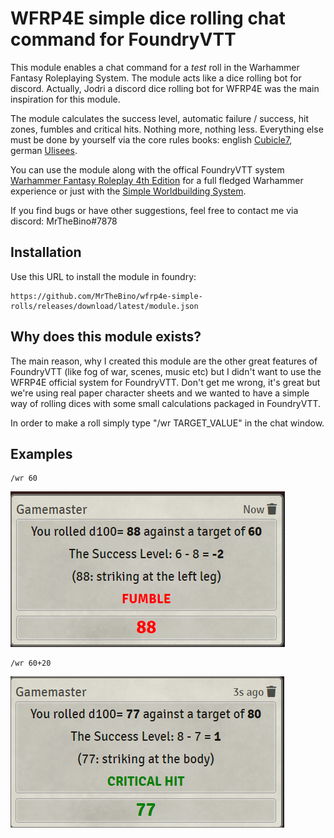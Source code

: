 # WFRP4E simple dice rolling chat command for FoundryVTT #

This module enables a chat command for a *test* roll in the Warhammer Fantasy Roleplaying System. The module acts like a dice rolling bot for discord. Actually, Jodri a discord dice rolling bot for WFRP4E was the main inspiration for this module.

The module calculates the success level, automatic failure / success, hit zones, fumbles and critical hits. Nothing more, nothing less. Everything else must be done
by yourself via the core rules books: english [Cubicle7](https://cubicle7games.com/our-games/warhammer-fantasy-roleplay-2/), german [Ulisees](https://ulisses-spiele.de/spielsysteme/warhammer-40-000-warhammer-fantasy/).

You can use the module along with the offical FoundryVTT system [Warhammer Fantasy Roleplay 4th Edition](https://foundryvtt.com/packages/wfrp4e) for a full fledged Warhammer experience or just with the [Simple Worldbuilding System](https://foundryvtt.com/packages/worldbuilding).

If you find bugs or have other suggestions, feel free to contact me via discord: MrTheBino#7878

## Installation

Use this URL to install the module in foundry:

    https://github.com/MrTheBino/wfrp4e-simple-rolls/releases/download/latest/module.json
## Why does this module exists? ##

The main reason, why I created this module are the other great features of FoundryVTT (like fog of war, scenes, music etc) but I didn't want to use the WFRP4E official system for FoundryVTT. Don't get me wrong, it's great but we're using real paper
character sheets and we wanted to have a simple way of rolling dices with some small
calculations packaged in FoundryVTT.

In order to make a roll simply type "/wr TARGET_VALUE" in the chat window.

## Examples ##

    /wr 60

![roll example 1](roll_fumble.png)


    /wr 60+20

![roll example 1](roll_critical.png)